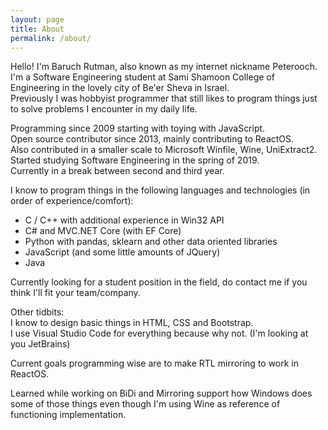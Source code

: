```yaml
---
layout: page
title: About
permalink: /about/
---
```


Hello! I'm Baruch Rutman, also known as my internet nickname Peterooch.  
I'm a Software Engineering student at Sami Shamoon College of Engineering in the lovely city of Be'er Sheva in Israel.  
Previously I was hobbyist programmer that still likes to program things just to solve problems I encounter in my daily life.  
  
Programming since 2009 starting with toying with JavaScript.   
Open source contributor since 2013, mainly contributing to ReactOS.  
Also contributed in a smaller scale to Microsoft Winfile, Wine, UniExtract2.  
Started studying Software Engineering in the spring of 2019.  
Currently in a break between second and third year.  

I know to program things in the following languages and technologies (in order of experience/comfort):  
- C / C++ with additional experience in Win32 API  
- C# and MVC.NET Core (with EF Core)  
- Python with pandas, sklearn and other data oriented libraries  
- JavaScript (and some little amounts of JQuery)  
- Java  
  
Currently looking for a student position in the field, do contact me if you think I'll fit your team/company.  
  
Other tidbits:  
I know to design basic things in HTML, CSS and Bootstrap.  
I use Visual Studio Code for everything because why not. (I'm looking at you JetBrains)  
  
Current goals programming wise are to make RTL mirroring to work in ReactOS.  

Learned while working on BiDi and Mirroring support how Windows does some of those things even though
 I'm using Wine as reference of functioning implementation.
